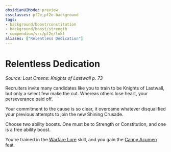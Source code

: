 ```yaml
---
obsidianUIMode: preview
cssclasses: pf2e,pf2e-background
tags:
- background/boost/constitution
- background/boost/strength
- compendium/src/pf2e/lokl
aliases: ["Relentless Dedication"]
---
```

# Relentless Dedication
*Source: Lost Omens: Knights of Lastwall p. 73*  

Recruiters invite many candidates like you to train to be Knights of Lastwall, but only a select few make the cut. Whereas others lose heart, your perseverance paid off.

Your commitment to the cause is so clear, it overcame whatever disqualified your previous attempts to join the new Shining Crusade.

Choose two ability boosts. One must be to Strength or Constitution, and one is a free ability boost.

You're trained in the [Warfare Lore](compendium/skills.md#Lore) skill, and you gain the [Canny Acumen](compendium/feats/canny-acumen.md) feat.